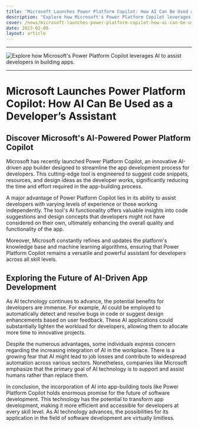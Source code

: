 ```yaml
---
title: 'Microsoft Launches Power Platform Copilot: How AI Can Be Used as a Developer’s Assistant]'
description: "Explore how Microsoft's Power Platform Copilot leverages AI to assist developers in building apps."
cover: /news/microsoft-launches-power-platform-copilot-how-ai-can-be-used-as-a-developers-assistant.jpg
date: 2023-02-08
layout: article
---
```

---

 ![Explore how Microsoft's Power Platform Copilot leverages AI to assist developers in building apps.](/news/microsoft-launches-power-platform-copilot-how-ai-can-be-used-as-a-developers-assistant.jpg)

---
 
 
 # Microsoft Launches Power Platform Copilot: How AI Can Be Used as a Developer’s Assistant
 
## Discover Microsoft's AI-Powered Power Platform Copilot
Microsoft has recently launched Power Platform Copilot, an innovative AI-driven app builder designed to streamline the app development process for developers. This cutting-edge tool is engineered to suggest code snippets, resources, and design ideas as the developer works, significantly reducing the time and effort required in the app-building process.

A major advantage of Power Platform Copilot lies in its ability to assist developers with varying levels of experience or those working independently. The tool's AI functionality offers valuable insights into code suggestions and design concepts that developers might not have considered on their own, ultimately enhancing the overall quality and functionality of the app.

Moreover, Microsoft constantly refines and updates the platform's knowledge base and machine learning algorithms, ensuring that Power Platform Copilot remains a versatile and powerful assistant for developers across all skill levels.

## Exploring the Future of AI-Driven App Development
As AI technology continues to advance, the potential benefits for developers are immense. For example, AI could be employed to automatically detect and resolve bugs in code or suggest design enhancements based on user feedback. These AI applications could substantially lighten the workload for developers, allowing them to allocate more time to innovative projects.

Despite the numerous advantages, some individuals express concern regarding the increasing integration of AI in the workplace. There is a growing fear that AI might lead to job losses and contribute to widespread automation across various sectors. Nonetheless, companies like Microsoft emphasize that the primary goal of AI technology is to support and assist humans rather than replace them.

In conclusion, the incorporation of AI into app-building tools like Power Platform Copilot holds enormous promise for the future of software development. This technology has the potential to transform app development, making it more efficient and accessible for developers at every skill level. As AI technology advances, the possibilities for its application in the field of software development are virtually limitless.